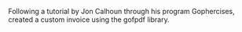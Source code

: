 Following a tutorial by Jon Calhoun through his program Gophercises, created a custom invoice using the gofpdf library. 
